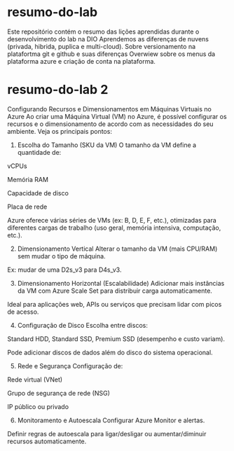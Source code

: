 # resumo-do-lab
Este repositório contém o resumo das lições aprendidas durante o desenvolvimento do lab na DIO
Aprendemos as diferenças de nuvens (privada, hibrida, puplica e multi-cloud). 
Sobre versionamento na platafortma git e github e suas diferenças 
Overwiew sobre os menus da plataforma azure e criação de conta na plataforma.

# resumo-do-lab 2

Configurando Recursos e Dimensionamentos em Máquinas Virtuais no Azure
Ao criar uma Máquina Virtual (VM) no Azure, é possível configurar os recursos e o dimensionamento de acordo com as necessidades do seu ambiente. Veja os principais pontos:

1. Escolha do Tamanho (SKU da VM)
O tamanho da VM define a quantidade de:

vCPUs

Memória RAM

Capacidade de disco

Placa de rede

Azure oferece várias séries de VMs (ex: B, D, E, F, etc.), otimizadas para diferentes cargas de trabalho (uso geral, memória intensiva, computação, etc.).

2. Dimensionamento Vertical
Alterar o tamanho da VM (mais CPU/RAM) sem mudar o tipo de máquina.

Ex: mudar de uma D2s_v3 para D4s_v3.

3. Dimensionamento Horizontal (Escalabilidade)
Adicionar mais instâncias da VM com Azure Scale Set para distribuir carga automaticamente.

Ideal para aplicações web, APIs ou serviços que precisam lidar com picos de acesso.

4. Configuração de Disco
Escolha entre discos:

Standard HDD, Standard SSD, Premium SSD (desempenho e custo variam).

Pode adicionar discos de dados além do disco do sistema operacional.

5. Rede e Segurança
Configuração de:

Rede virtual (VNet)

Grupo de segurança de rede (NSG)

IP público ou privado

6. Monitoramento e Autoescala
Configurar Azure Monitor e alertas.

Definir regras de autoescala para ligar/desligar ou aumentar/diminuir recursos automaticamente.
